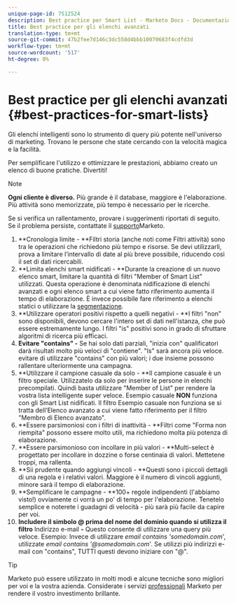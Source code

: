 ```yaml
---
unique-page-id: 7512524
description: Best practice per Smart List - Marketo Docs - Documentazione prodotto
title: Best practice per gli elenchi avanzati
translation-type: tm+mt
source-git-commit: 47b2fee7d146c3dc558d4bbb10070683f4cdfd3d
workflow-type: tm+mt
source-wordcount: '517'
ht-degree: 0%

---
```



# Best practice per gli elenchi avanzati {#best-practices-for-smart-lists}

Gli elenchi intelligenti sono lo strumento di query più potente nell&#39;universo di marketing. Trovano le persone che state cercando con la velocità magica e la facilità.

Per semplificare l&#39;utilizzo e ottimizzare le prestazioni, abbiamo creato un elenco di buone pratiche. Divertiti!

>[!NOTE]
>
>**Ogni cliente è diverso.** Più grande è il database, maggiore è l&#39;elaborazione. Più attività sono memorizzate, più tempo è necessario per le ricerche.
>
>Se si verifica un rallentamento, provare i suggerimenti riportati di seguito. Se il problema persiste, contattate il [supporto](http://support.marketo.com)Marketo.

1. **Cronologia limite - **Filtri storia (anche noti come Filtri attività) sono tra le operazioni che richiedono più tempo e risorse. Se devi utilizzarli, prova a limitare l’intervallo di date al più breve possibile, riducendo così il set di dati ricercabili.
1. **Limita elenchi smart nidificati - **Durante la creazione di un nuovo elenco smart, limitare la quantità di filtri &quot;Member of Smart List&quot; utilizzati. Questa operazione è denominata nidificazione di elenchi avanzati e ogni elenco smart a cui viene fatto riferimento aumenta il tempo di elaborazione. È invece possibile fare riferimento a elenchi statici o utilizzare la [segmentazione](../../../../product-docs/personalization/segmentation-and-snippets/segmentation/create-a-segmentation.md).
1. **Utilizzare operatori positivi rispetto a quelli negativi - **I filtri &quot;non&quot; sono disponibili, devono cercare l&#39;intero set di dati nell&#39;istanza, che può essere estremamente lungo. I filtri &quot;is&quot; positivi sono in grado di sfruttare algoritmi di ricerca più efficaci.
1. **Evitare &quot;contains&quot; -** Se hai solo dati parziali, &quot;inizia con&quot; qualificatori darà risultati molto più veloci di &quot;contiene&quot;. &quot;Is&quot; sarà ancora più veloce. evitare di utilizzare &quot;contains&quot; con più valori; i due insieme possono rallentare ulteriormente una campagna.
1. **Utilizzare il campione casuale da solo - **Il campione casuale è un filtro speciale. Utilizzatelo da solo per inserire le persone in elenchi precompilati. Quindi basta utilizzare &quot;Member of List&quot; per rendere la vostra lista intelligente super veloce. Esempio casuale **NON** funziona con gli Smart List nidificati. Il filtro Esempio casuale non funziona se si tratta dell’Elenco avanzato a cui viene fatto riferimento per il filtro &quot;Membro di Elenco avanzato&quot;.
1. **Essere parsimoniosi con i filtri di inattività - **Filtri come &quot;Forma non riempita&quot; possono essere molto utili, ma richiedono molta più potenza di elaborazione.
1. **Essere parsimonioso con incollare in più valori - **Multi-select è progettato per incollare in dozzine o forse centinaia di valori. Mettetene troppi, ma rallenta.
1. **Sii prudente quando aggiungi vincoli - **Questi sono i piccoli dettagli di una regola e i relativi valori. Maggiore è il numero di vincoli aggiunti, minore sarà il tempo di elaborazione.
1. **Semplificare le campagne - **100+ regole indipendenti (l&#39;abbiamo visto!) ovviamente ci vorrà un po&#39; di tempo per l&#39;elaborazione. Tenetelo semplice e noterete i guadagni di velocità - più sarà più facile da capire per voi.
1. **Includere il simbolo @ prima del nome del dominio quando si utilizza il filtro** Indirizzo e-mail **-** Questo consente di utilizzare una query più veloce. Esempio: Invece di utilizzare *email contains &#39;somedomain.com*&#39;, utilizzate *email contains &#39;@somedomain.com*&#39;. Se utilizzi più indirizzi e-mail con &quot;contains&quot;, TUTTI questi devono iniziare con &quot;@&quot;.

>[!TIP]
>
>Marketo può essere utilizzato in molti modi e alcune tecniche sono migliori per voi e la vostra azienda. Considerate i servizi [professionali](http://pages2.marketo.com/72-hour-survival-guide.html) Marketo per rendere il vostro investimento brillante.

